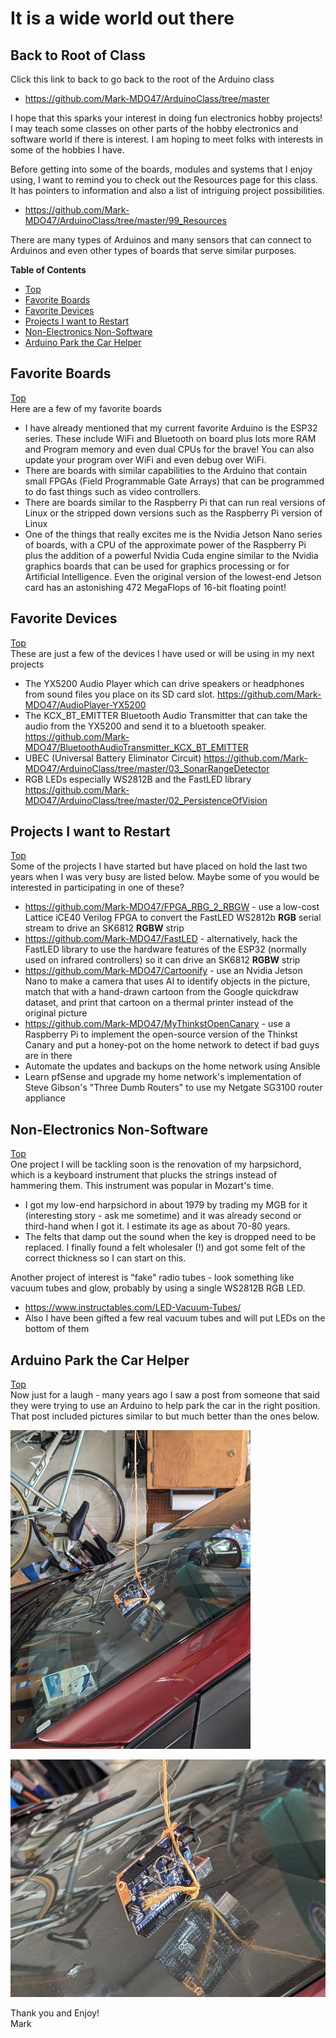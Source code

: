 # It is a wide world out there

## Back to Root of Class
Click this link to back to go back to the root of the Arduino class
- https://github.com/Mark-MDO47/ArduinoClass/tree/master


I hope that this sparks your interest in doing fun electronics hobby projects! I may teach some classes on other parts of the hobby electronics and software world if there is interest. I am hoping to meet folks with interests in some of the hobbies I have.

Before getting into some of the boards, modules and systems that I enjoy using, I want to remind you to check out the Resources page for this class. It has pointers to information and also a list of intriguing project possibilities.
- https://github.com/Mark-MDO47/ArduinoClass/tree/master/99_Resources

There are many types of Arduinos and many sensors that can connect to Arduinos and even other types of boards that serve similar purposes.

**Table of Contents**
* [Top](#it-is-a-wide-world-out-there "Top")
* [Favorite Boards](#favorite-boards "Favorite Boards")
* [Favorite Devices](#favorite-devices "Favorite Devices")
* [Projects I want to Restart](#projects-i-want-to-restart "Projects I want to Restart")
* [Non-Electronics Non-Software](#non\-electronics-non\-software "Non-Electronics Non-Software")
* [Arduino Park the Car Helper](#arduino-park-the-car-helper "Arduino Park the Car Helper")

## Favorite Boards
[Top](#it-is-a-wide-world-out-there "Top")<br>
Here are a few of my favorite boards
- I have already mentioned that my current favorite Arduino is the ESP32 series. These include WiFi and Bluetooth on board plus lots more RAM and Program memory and even dual CPUs for the brave! You can also update your program over WiFi and even debug over WiFi.
- There are boards with similar capabilities to the Arduino that contain small FPGAs (Field Programmable Gate Arrays) that can be programmed to do fast things such as video controllers.
- There are boards similar to the Raspberry Pi that can run real versions of Linux or the stripped down versions such as the Raspberry Pi version of Linux
- One of the things that really excites me is the Nvidia Jetson Nano series of boards, with a CPU of the approximate power of the Raspberry Pi plus the addition of a powerful Nvidia Cuda engine similar to the Nvidia graphics boards that can be used for graphics processing or for Artificial Intelligence. Even the original version of the lowest-end Jetson card has an astonishing 472 MegaFlops of 16-bit floating point!

## Favorite Devices
[Top](#it-is-a-wide-world-out-there "Top")<br>
These are just a few of the devices I have used or will be using in my next projects
- The YX5200 Audio Player which can drive speakers or headphones from sound files you place on its SD card slot. https://github.com/Mark-MDO47/AudioPlayer-YX5200
- The KCX_BT_EMITTER Bluetooth Audio Transmitter that can take the audio from the YX5200 and send it to a bluetooth speaker. https://github.com/Mark-MDO47/BluetoothAudioTransmitter_KCX_BT_EMITTER
- UBEC (Universal Battery Eliminator  Circuit) https://github.com/Mark-MDO47/ArduinoClass/tree/master/03_SonarRangeDetector
- RGB LEDs especially WS2812B and the FastLED library https://github.com/Mark-MDO47/ArduinoClass/tree/master/02_PersistenceOfVision

## Projects I want to Restart
[Top](#it-is-a-wide-world-out-there "Top")<br>
Some of the projects I have started but have placed on hold the last two years when I was very busy are listed below. Maybe some of you would be interested in participating in one of these?
- https://github.com/Mark-MDO47/FPGA_RBG_2_RBGW - use a low-cost Lattice iCE40 Verilog FPGA to convert the FastLED WS2812b **RGB** serial stream to drive an SK6812 **RGBW** strip
- https://github.com/Mark-MDO47/FastLED - alternatively, hack the FastLED library to use the hardware features of the ESP32 (normally used on infrared controllers) so it can drive an SK6812 **RGBW** strip
- https://github.com/Mark-MDO47/Cartoonify - use an Nvidia Jetson Nano to make a camera that uses AI to identify objects in the picture, match that with a hand-drawn cartoon from the Google quickdraw dataset, and print that cartoon on a thermal printer instead of the original picture
- https://github.com/Mark-MDO47/MyThinkstOpenCanary - use a Raspberry Pi to implement the open-source version of the Thinkst Canary and put a honey-pot on the home network to detect if bad guys are in there
- Automate the updates and backups on the home network using Ansible
- Learn pfSense and upgrade my home network's implementation of Steve Gibson's "Three Dumb Routers" to use my Netgate SG3100 router appliance

## Non-Electronics Non-Software
[Top](#it-is-a-wide-world-out-there "Top")<br>
One project I will be tackling soon is the renovation of my harpsichord, which is a keyboard instrument that plucks the strings instead of hammering them. This instrument was popular in Mozart's time.<br>
- I got my low-end harpsichord in about 1979 by trading my MGB for it (interesting story - ask me sometime) and it was already second or third-hand when I got it. I estimate its age as about 70-80 years.
- The felts that damp out the sound when the key is dropped need to be replaced. I finally found a felt wholesaler (!) and got some felt of the correct thickness so I can start on this.

Another project of interest is "fake" radio tubes - look something like vacuum tubes and glow, probably by using a single WS2812B RGB LED.
- https://www.instructables.com/LED-Vacuum-Tubes/
- Also I have been gifted a few real vacuum tubes and will put LEDs on the bottom of them

## Arduino Park the Car Helper
[Top](#it-is-a-wide-world-out-there "Top")<br>
Now just for a laugh - many years ago I saw a post from someone that said they were trying to use an Arduino to help park the car in the right position.  That post included pictures similar to but much better than the ones below.

![alt text](https://github.com/Mark-MDO47/ArduinoClass/blob/master/99_Resources/Images/ArduinoParkingHelper_1.jpg "Image 1 of Arduino project to help park the car")

![alt text](https://github.com/Mark-MDO47/ArduinoClass/blob/master/99_Resources/Images/ArduinoParkingHelper_2.jpg "Image 1 of Arduino project to help park the car")

Thank you and Enjoy!<br>
Mark
